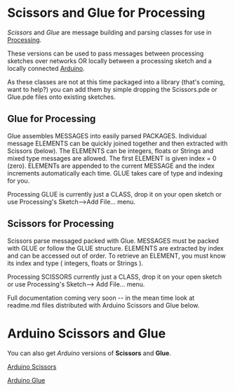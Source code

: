 Scissors and Glue for Processing
================================

*Scissors* and *Glue* are message building and parsing classes for use in [Processing](http://processing.org/).

These versions can be used to pass messages between processing sketches over networks OR locally between a processing sketch and a locally connected [Arduino](http://arduino.cc).

As these classes are not at this time packaged into a library (that's coming, want to help?) you can add them by simple dropping the Scissors.pde or Glue.pde files onto existing sketches. 

Glue for Processing
-------------------

Glue assembles MESSAGES into easily parsed PACKAGES.  Individual message ELEMENTS can be quickly joined together and then extracted with Scissors (below).  The ELEMENTS can be integers, floats or Strings and mixed type messages are allowed.  The first ELEMENT is given index = 0 (zero).  ELEMENTs are appended to the current MESSAGE and the index increments automatically each time.   GLUE takes care of type and indexing for you.  

Processing GLUE is currently just a CLASS, drop it on your open sketch or use Processing's Sketch-->Add File...  menu.



Scissors for Processing
-----------------------

Scissors parse messaged packed with Glue.  MESSAGES must be packed with GLUE or follow the GLUE structure.   ELEMENTS are extracted by index and can be accessed out of order.  To retrieve an ELEMENT, you must know its index and type ( integers, floats or Strings ).  

Processing SCISSORS currently just a CLASS, drop it on your open sketch or use Processing's Sketch--> Add File... menu.  


Full documentation coming very soon -- in the mean time look at readme.md files distributed with Arduino Scissors and Glue below.



Arduino Scissors and Glue
=========================

You can also get *Arduino* versions of **Scissors** and **Glue**.

[Arduino Scissors](https://github.com/hex705/Scissors)


[Arduino Glue](https://github.com/hex705/Glue)








